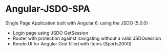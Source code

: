 # Angular-JSDO-SPA
Single Page Application built with Angular 6, using the JSDO (5.0.0)

- Login page using JSDO GetSession
- Router with protection against navigating without a valid JSDOsession
- Kendo UI for Angular Grid filled with Items (Sports2000)
